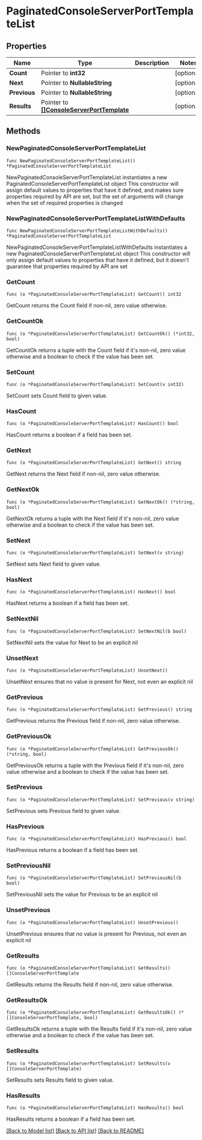 # PaginatedConsoleServerPortTemplateList

## Properties

Name | Type | Description | Notes
------------ | ------------- | ------------- | -------------
**Count** | Pointer to **int32** |  | [optional] 
**Next** | Pointer to **NullableString** |  | [optional] 
**Previous** | Pointer to **NullableString** |  | [optional] 
**Results** | Pointer to [**[]ConsoleServerPortTemplate**](ConsoleServerPortTemplate.md) |  | [optional] 

## Methods

### NewPaginatedConsoleServerPortTemplateList

`func NewPaginatedConsoleServerPortTemplateList() *PaginatedConsoleServerPortTemplateList`

NewPaginatedConsoleServerPortTemplateList instantiates a new PaginatedConsoleServerPortTemplateList object
This constructor will assign default values to properties that have it defined,
and makes sure properties required by API are set, but the set of arguments
will change when the set of required properties is changed

### NewPaginatedConsoleServerPortTemplateListWithDefaults

`func NewPaginatedConsoleServerPortTemplateListWithDefaults() *PaginatedConsoleServerPortTemplateList`

NewPaginatedConsoleServerPortTemplateListWithDefaults instantiates a new PaginatedConsoleServerPortTemplateList object
This constructor will only assign default values to properties that have it defined,
but it doesn't guarantee that properties required by API are set

### GetCount

`func (o *PaginatedConsoleServerPortTemplateList) GetCount() int32`

GetCount returns the Count field if non-nil, zero value otherwise.

### GetCountOk

`func (o *PaginatedConsoleServerPortTemplateList) GetCountOk() (*int32, bool)`

GetCountOk returns a tuple with the Count field if it's non-nil, zero value otherwise
and a boolean to check if the value has been set.

### SetCount

`func (o *PaginatedConsoleServerPortTemplateList) SetCount(v int32)`

SetCount sets Count field to given value.

### HasCount

`func (o *PaginatedConsoleServerPortTemplateList) HasCount() bool`

HasCount returns a boolean if a field has been set.

### GetNext

`func (o *PaginatedConsoleServerPortTemplateList) GetNext() string`

GetNext returns the Next field if non-nil, zero value otherwise.

### GetNextOk

`func (o *PaginatedConsoleServerPortTemplateList) GetNextOk() (*string, bool)`

GetNextOk returns a tuple with the Next field if it's non-nil, zero value otherwise
and a boolean to check if the value has been set.

### SetNext

`func (o *PaginatedConsoleServerPortTemplateList) SetNext(v string)`

SetNext sets Next field to given value.

### HasNext

`func (o *PaginatedConsoleServerPortTemplateList) HasNext() bool`

HasNext returns a boolean if a field has been set.

### SetNextNil

`func (o *PaginatedConsoleServerPortTemplateList) SetNextNil(b bool)`

 SetNextNil sets the value for Next to be an explicit nil

### UnsetNext
`func (o *PaginatedConsoleServerPortTemplateList) UnsetNext()`

UnsetNext ensures that no value is present for Next, not even an explicit nil
### GetPrevious

`func (o *PaginatedConsoleServerPortTemplateList) GetPrevious() string`

GetPrevious returns the Previous field if non-nil, zero value otherwise.

### GetPreviousOk

`func (o *PaginatedConsoleServerPortTemplateList) GetPreviousOk() (*string, bool)`

GetPreviousOk returns a tuple with the Previous field if it's non-nil, zero value otherwise
and a boolean to check if the value has been set.

### SetPrevious

`func (o *PaginatedConsoleServerPortTemplateList) SetPrevious(v string)`

SetPrevious sets Previous field to given value.

### HasPrevious

`func (o *PaginatedConsoleServerPortTemplateList) HasPrevious() bool`

HasPrevious returns a boolean if a field has been set.

### SetPreviousNil

`func (o *PaginatedConsoleServerPortTemplateList) SetPreviousNil(b bool)`

 SetPreviousNil sets the value for Previous to be an explicit nil

### UnsetPrevious
`func (o *PaginatedConsoleServerPortTemplateList) UnsetPrevious()`

UnsetPrevious ensures that no value is present for Previous, not even an explicit nil
### GetResults

`func (o *PaginatedConsoleServerPortTemplateList) GetResults() []ConsoleServerPortTemplate`

GetResults returns the Results field if non-nil, zero value otherwise.

### GetResultsOk

`func (o *PaginatedConsoleServerPortTemplateList) GetResultsOk() (*[]ConsoleServerPortTemplate, bool)`

GetResultsOk returns a tuple with the Results field if it's non-nil, zero value otherwise
and a boolean to check if the value has been set.

### SetResults

`func (o *PaginatedConsoleServerPortTemplateList) SetResults(v []ConsoleServerPortTemplate)`

SetResults sets Results field to given value.

### HasResults

`func (o *PaginatedConsoleServerPortTemplateList) HasResults() bool`

HasResults returns a boolean if a field has been set.


[[Back to Model list]](../README.md#documentation-for-models) [[Back to API list]](../README.md#documentation-for-api-endpoints) [[Back to README]](../README.md)


